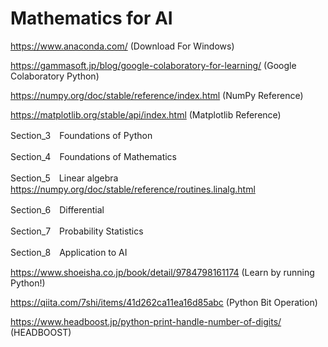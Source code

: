 # Mathematics for AI
https://www.anaconda.com/
(Download For Windows)

https://gammasoft.jp/blog/google-colaboratory-for-learning/
(Google Colaboratory Python)

https://numpy.org/doc/stable/reference/index.html
(NumPy Reference)

https://matplotlib.org/stable/api/index.html
(Matplotlib Reference)

Section_3　Foundations of Python

Section_4　Foundations of Mathematics

Section_5　Linear algebra https://numpy.org/doc/stable/reference/routines.linalg.html

Section_6　Differential

Section_7　Probability Statistics

Section_8　Application to AI

https://www.shoeisha.co.jp/book/detail/9784798161174
(Learn by running Python!)

https://qiita.com/7shi/items/41d262ca11ea16d85abc
(Python Bit Operation)

https://www.headboost.jp/python-print-handle-number-of-digits/
(HEADBOOST)
